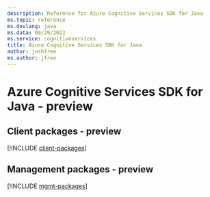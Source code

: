 ```yaml
---
description: Reference for Azure Cognitive Services SDK for Java
ms.topic: reference
ms.devlang: java
ms.data: 09/29/2022
ms.service: cognitiveservices
title: Azure Cognitive Services SDK for Java
author: joshfree
ms.author: jfree
---
```

# Azure Cognitive Services SDK for Java - preview

## Client packages - preview
[!INCLUDE [client-packages](cognitive-services-client-index.md)]
## Management packages - preview
[!INCLUDE [mgmt-packages](cognitive-services-mgmt-index.md)]